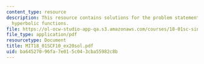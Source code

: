 ```yaml
---
content_type: resource
description: This resource contains solutions for the problem statements related to
  hyperbolic functions.
file: https://ol-ocw-studio-app-qa.s3.amazonaws.com/courses/18-01sc-single-variable-calculus-fall-2010/ba64527096fa7e015c043cba55982c8b_MIT18_01SCF10_ex20sol.pdf
file_type: application/pdf
resourcetype: Document
title: MIT18_01SCF10_ex20sol.pdf
uid: ba645270-96fa-7e01-5c04-3cba55982c8b
---
```

